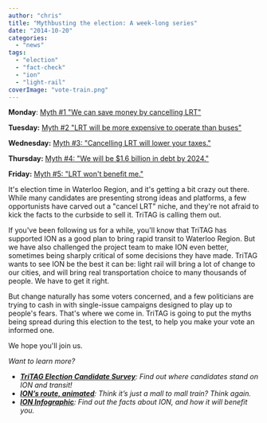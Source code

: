 ```yaml
---
author: "chris"
title: "Mythbusting the election: A week-long series"
date: "2014-10-20"
categories: 
  - "news"
tags: 
  - "election"
  - "fact-check"
  - "ion"
  - "light-rail"
coverImage: "vote-train.png"
---
```


**Monday**: [Myth #1 "We can save money by cancelling LRT"](/blog/2014/10/20/myth-1/)

**Tuesday:** [Myth #2 "LRT will be more expensive to operate than buses"](/blog/2014/10/21/myth-2/)

**Wednesday:** [Myth #3: "Cancelling LRT will lower your taxes."](/blog/2014/10/22/myth-3/ "Myth #3: “Cancelling LRT will lower your taxes.”")

**Thursday:** [Myth #4: "We will be $1.6 billion in debt by 2024."](/blog/2014/10/23/myth-4/)

**Friday:** [Myth #5: "LRT won't benefit me."](/blog/2014/10/24/myth-5/)

It's election time in Waterloo Region, and it's getting a bit crazy out there. While many candidates are presenting strong ideas and platforms, a few opportunists have carved out a "cancel LRT" niche, and they're not afraid to kick the facts to the curbside to sell it. TriTAG is calling them out.

If you've been following us for a while, you'll know that TriTAG has supported ION as a good plan to bring rapid transit to Waterloo Region. But we have also challenged the project team to make ION even better, sometimes being sharply critical of some decisions they have made. TriTAG wants to see ION be the best it can be: light rail will bring a lot of change to our cities, and will bring real transportation choice to many thousands of people. We have to get it right.

But change naturally has some voters concerned, and a few politicians are trying to cash in with single-issue campaigns designed to play up to people's fears. That's where we come in. TriTAG is going to put the myths being spread during this election to the test, to help you make your vote an informed one.

We hope you'll join us.

_Want to learn more?_

- _**[TriTAG Election Candidate Survey](https://tritag.ca/election2014/)**: Find out where candidates stand on ION and transit!_
- _**[ION’s route, animated](https://tritag.ca/ionvideo)**: Think it’s just a mall to mall train? Think again._
- _**[ION Infographic](/blog/2014/03/11/infographic-lrt-is-on-the-way/)**: Find out the facts about ION, and how it will benefit you._
